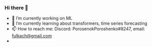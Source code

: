 ### Hi there 👋

- 🔭 I’m currently working on ML
- 🌱 I’m currently learning about transformers, time series forecasting 
- 📫 How to reach me: Discord: PorosenokPoroshenko#8247, email: fulkach@gmail.com
- 

